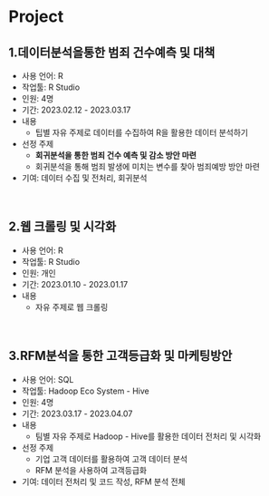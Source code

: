 # Project
## 1.**데이터분석을통한 범죄 건수예측 및 대책**   
- 사용 언어: R
- 작업툴: R Studio 
- 인원: 4명  
- 기간: 2023.02.12 - 2023.03.17  
- 내용
  - 팁별 자유 주제로 데이터를 수집하여 R을 활용한 데이터 분석하기  
- 선정 주제
  - **회귀분석을 통한 범죄 건수 예측 및 감소 방안 마련**  
  - 회귀분석을 통해 범죄 발생에 미치는 변수를 찾아 범죄예방 방안 마련  
- 기여: 데이터 수집 및 전처리, 회귀분석  
<br>

## 2.**웹 크롤링 및 시각화**   
- 사용 언어: R
- 작업툴: R Studio 
- 인원: 개인  
- 기간: 2023.01.10 - 2023.01.17  
- 내용
  - 자유 주제로 웹 크롤링
<br>

## 3.**RFM분석을 통한 고객등급화 및 마케팅방안**  
- 사용 언어: SQL
- 작업툴: Hadoop Eco System - Hive 
- 인원: 4명  
- 기간: 2023.03.17 - 2023.04.07  
- 내용   
  - 팀별 자유 주제로 Hadoop - Hive를 활용한 데이터 전처리 및 시각화
- 선정 주제  
  - 기업 고객 데이터를 활용하여 고객 데이터 분석
  - RFM 분석을 사용하여 고객등급화
- 기여: 데이터 전처리 및 코드 작성, RFM 분석 전체 
